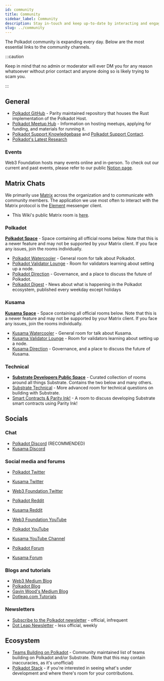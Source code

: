 ```yaml
---
id: community
title: Community
sidebar_label: Community
description: Stay in-touch and keep up-to-date by interacting and engaging in the Polkadot community.
slug: ../community
---
```


The Polkadot community is expanding every day. Below are the most essential links to the community
channels. 

:::caution

Keep in mind that no admin or moderator will ever DM you for any reason whatsoever without
prior contact and anyone doing so is likely trying to scam you.

:::

## General

- [Polkadot GitHub](https://github.com/paritytech/polkadot) - Parity maintained repository that
  houses the Rust implementation of the Polkadot Host.
- [Polkadot Meetup Hub](https://www.notion.so/web3foundation/Polkadot-Meetup-Hub-4511c156770e4ba9936386d8be5fe5be) -
  Information on hosting meetups, applying for funding, and materials for running it.
- [Polkadot Support Knowledgebase](https://support.polkadot.network/support/home) and
  [Polkadot Support Contact](https://support.polkadot.network).
- [Polkadot's Latest Research](https://research.web3.foundation/en/latest/polkadot.html)

### Events

Web3 Foundation hosts many events online and in-person. To check out our current and past
events, please refer to our public
[Notion page](https://www.notion.so/Public-Events-Database-fdd2df4c29d04818a5dd403e2b85920d).

## Matrix Chats

We primarily use [Matrix](https://matrix.org) across the organization and to communicate with
community members. The application we use most often to interact with the Matrix protocol is the
[Element](https://app.element.io) messenger client.

- This Wiki's public Matrix room is
  [here](https://matrix.to/#/#polkadotwikipublic:web3.foundation).

### Polkadot

[**Polkadot Space**](https://matrix.to/#/#polkadot:web3.foundation) - Space containing all 
official rooms below. Note that this is a newer feature and may not be supported by your 
Matrix client. If you face any issues, join the rooms individually.

- [Polkadot Watercooler](https://matrix.to/#/#polkadot-watercooler:web3.foundation) -
  General room for talk about Polkadot.
- [Polkadot Validator Lounge](https://matrix.to/#/#polkadotvalidatorlounge:web3.foundation) -
  Room for validators learning about setting up a node.
- [Polkadot Direction](https://matrix.to/#/#polkadot-direction:matrix.parity.io) -
  Governance, and a place to discuss the future of Polkadot.
- [Polkadot Digest](https://matrix.to/#/#dailydigest:web3.foundation) - News about what is
  happening in the Polkadot ecosystem, published every weekday except holidays

### Kusama

[**Kusama Space**](https://matrix.to/#/#kusama:web3.foundation) - Space containing all 
official rooms below. Note that this is a newer feature and may not be supported by your 
Matrix client. If you face any issues, join the rooms individually.

- [Kusama Watercooler](https://matrix.to/#/#kusamawatercooler:web3.foundation) -
  General room for talk about Kusama.
- [Kusama Validator Lounge](https://matrix.to/#/#KusamaValidatorLounge:polkadot.builders) -
  Room for validators learning about setting up a node.
- [Kusama Direction](https://matrix.to/#/#kusama:matrix.parity.io) -
  Governance, and a place to discuss the future of Kusama.

### Technical

- [**Substrate Developers Public Space**](https://matrix.to/#/#substrate-builders-space:matrix.parity.io) -
  Curated collection of rooms around all things Substrate.
  Contains the two below and many others.
- [Substrate Technical](https://area51.stackexchange.com/proposals/126136/substrate) - More
  advanced room for technical questions on building with Substrate.
- [Smart Contracts & Parity Ink!](https://matrix.to/#/#ink:matrix.parity.io) -
  A room to discuss developing Substrate smart contracts using Parity Ink!

## Socials

### Chat

- [Polkadot Discord](https://discord.gg/wGUDt2p) (RECOMMENDED)
- [Kusama Discord](https://discord.gg/9AWjTf8wSk)

### Social media and forums

- [Polkadot Twitter](https://twitter.com/Polkadot)
- [Kusama Twitter](https://twitter.com/kusamanetwork)
- [Web3 Foundation Twitter](https://twitter.com/web3foundation)

- [Polkadot Reddit](https://www.reddit.com/r/polkadot)
- [Kusama Reddit](https://www.reddit.com/r/Kusama)

- [Web3 Foundation YouTube](https://www.youtube.com/channel/UClnw_bcNg4CAzF772qEtq4g)
- [Polkadot YouTube](https://www.youtube.com/channel/UCB7PbjuZLEba_znc7mEGNgw)
- [Kusama YouTube Channel](http://youtube.com/c/kusamanetwork)

- [Polkadot Forum](https://matrix.to/#/#polkadot-watercooler:web3.foundation)
- [Kusama Forum](https://matrix.to/#/#kusamawatercooler:web3.foundation)

### Blogs and tutorials

- [Web3 Medium Blog](https://medium.com/@web3)
- [Polkadot Blog](https://polkadot.network/blog/)
- [Gavin Wood's Medium Blog](https://medium.com/@gavofyork)
- [Dotleap.com Tutorials](https://dotleap.com)

### Newsletters

- [Subscribe to the Polkadot newsletter](https://share.hsforms.com/1LL1CBwiASxC5pJUYZAiDVw4752a) -
  official, infrequent
- [Dot Leap Newsletter](https://dotleap.substack.com/) - less official, weekly

## Ecosystem

- [Teams Building on Polkadot](https://polkaproject.com/) - Community maintained list of teams
  building on Polkadot and/or Substrate. (Note that this may contain inaccuracies, as it's
  unofficial)
- [Polkadot Stack](https://github.com/w3f/Grants-Program/blob/master/docs/polkadot_stack.md) -
  if you're interested in seeing what's under development and where there's room for your
  contributions.
